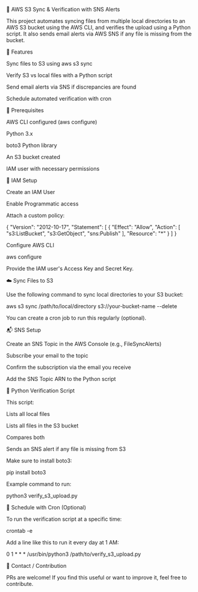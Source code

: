 📂 AWS S3 Sync & Verification with SNS Alerts

This project automates syncing files from multiple local directories to an AWS S3 bucket using the AWS CLI, and verifies the upload using a Python script. It also sends email alerts via AWS SNS if any file is missing from the bucket.

🚀 Features

Sync files to S3 using aws s3 sync

Verify S3 vs local files with a Python script

Send email alerts via SNS if discrepancies are found

Schedule automated verification with cron

🔧 Prerequisites

AWS CLI configured (aws configure)

Python 3.x

boto3 Python library

An S3 bucket created

IAM user with necessary permissions

🔐 IAM Setup

Create an IAM User

Enable Programmatic access

Attach a custom policy:

{
  "Version": "2012-10-17",
  "Statement": [
    {
      "Effect": "Allow",
      "Action": [
        "s3:ListBucket",
        "s3:GetObject",
        "sns:Publish"
      ],
      "Resource": "*"
    }
  ]
}

Configure AWS CLI

aws configure

Provide the IAM user's Access Key and Secret Key.

☁️ Sync Files to S3

Use the following command to sync local directories to your S3 bucket:

aws s3 sync /path/to/local/directory s3://your-bucket-name --delete

You can create a cron job to run this regularly (optional).

📬 SNS Setup

Create an SNS Topic in the AWS Console (e.g., FileSyncAlerts)

Subscribe your email to the topic

Confirm the subscription via the email you receive

Add the SNS Topic ARN to the Python script

🐍 Python Verification Script

This script:

Lists all local files

Lists all files in the S3 bucket

Compares both

Sends an SNS alert if any file is missing from S3

Make sure to install boto3:

pip install boto3

Example command to run:

python3 verify_s3_upload.py

🵒 Schedule with Cron (Optional)

To run the verification script at a specific time:

crontab -e

Add a line like this to run it every day at 1 AM:

0 1 * * * /usr/bin/python3 /path/to/verify_s3_upload.py


📩 Contact / Contribution

PRs are welcome! If you find this useful or want to improve it, feel free to contribute.

